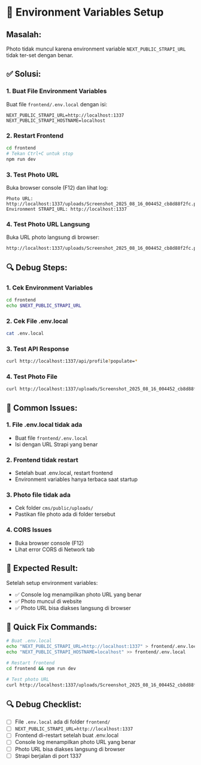 # 🔧 Environment Variables Setup

## Masalah:
Photo tidak muncul karena environment variable `NEXT_PUBLIC_STRAPI_URL` tidak ter-set dengan benar.

## ✅ Solusi:

### 1. Buat File Environment Variables

Buat file `frontend/.env.local` dengan isi:

```env
NEXT_PUBLIC_STRAPI_URL=http://localhost:1337
NEXT_PUBLIC_STRAPI_HOSTNAME=localhost
```

### 2. Restart Frontend

```bash
cd frontend
# Tekan Ctrl+C untuk stop
npm run dev
```

### 3. Test Photo URL

Buka browser console (F12) dan lihat log:
```
Photo URL: http://localhost:1337/uploads/Screenshot_2025_08_16_004452_cb8d88f2fc.png
Environment STRAPI_URL: http://localhost:1337
```

### 4. Test Photo URL Langsung

Buka URL photo langsung di browser:
```
http://localhost:1337/uploads/Screenshot_2025_08_16_004452_cb8d88f2fc.png
```

## 🔍 Debug Steps:

### 1. Cek Environment Variables
```bash
cd frontend
echo $NEXT_PUBLIC_STRAPI_URL
```

### 2. Cek File .env.local
```bash
cat .env.local
```

### 3. Test API Response
```bash
curl http://localhost:1337/api/profile?populate=*
```

### 4. Test Photo File
```bash
curl http://localhost:1337/uploads/Screenshot_2025_08_16_004452_cb8d88f2fc.png
```

## 🚨 Common Issues:

### 1. File .env.local tidak ada
- Buat file `frontend/.env.local`
- Isi dengan URL Strapi yang benar

### 2. Frontend tidak restart
- Setelah buat .env.local, restart frontend
- Environment variables hanya terbaca saat startup

### 3. Photo file tidak ada
- Cek folder `cms/public/uploads/`
- Pastikan file photo ada di folder tersebut

### 4. CORS Issues
- Buka browser console (F12)
- Lihat error CORS di Network tab

## 📝 Expected Result:

Setelah setup environment variables:
- ✅ Console log menampilkan photo URL yang benar
- ✅ Photo muncul di website
- ✅ Photo URL bisa diakses langsung di browser

## 🚀 Quick Fix Commands:

```bash
# Buat .env.local
echo "NEXT_PUBLIC_STRAPI_URL=http://localhost:1337" > frontend/.env.local
echo "NEXT_PUBLIC_STRAPI_HOSTNAME=localhost" >> frontend/.env.local

# Restart frontend
cd frontend && npm run dev

# Test photo URL
curl http://localhost:1337/uploads/Screenshot_2025_08_16_004452_cb8d88f2fc.png
```

## 🔍 Debug Checklist:

- [ ] File `.env.local` ada di folder `frontend/`
- [ ] `NEXT_PUBLIC_STRAPI_URL=http://localhost:1337`
- [ ] Frontend di-restart setelah buat .env.local
- [ ] Console log menampilkan photo URL yang benar
- [ ] Photo URL bisa diakses langsung di browser
- [ ] Strapi berjalan di port 1337
